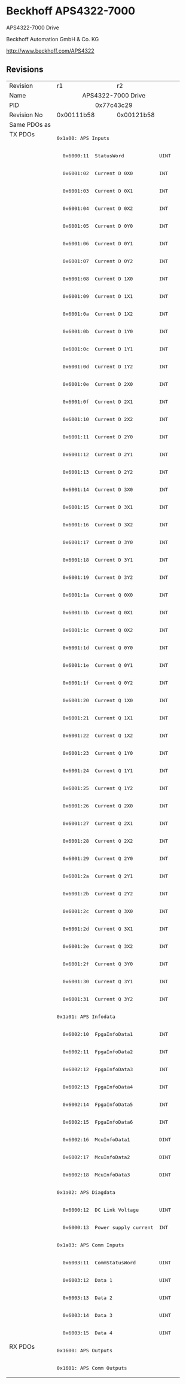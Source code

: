 # Beckhoff APS4322-7000

APS4322-7000 Drive

Beckhoff Automation GmbH & Co. KG

http://www.beckhoff.com/APS4322

## Revisions
<table>
<tr >
<td>Revision</td>
<td>r1</td>
<td>r2</td>
</tr>
<tr >
<td>Name</td>
<td colspan=2 align="center">APS4322-7000 Drive</td>
</tr>
<tr >
<td>PID</td>
<td colspan=2 align="center">0x77c43c29</td>
</tr>
<tr >
<td>Revision No</td>
<td>0x00111b58</td>
<td>0x00121b58</td>
</tr>
<tr >
<td>Same PDOs as</td>
<td colspan=2 align="center"></td>
</tr>
<tr class="txpdo pdosection">
<td rowspan=69 valign=top>TX PDOs</td>
<td colspan=2 align="left"><pre>0x1a00: APS Inputs</pre></td>
<td></td>
</tr>
<tr class="txpdo">
<td colspan=2 align="left"><pre>  0x6000:11  StatusWord            UINT</pre></td>
</tr>
<tr class="txpdo">
<td colspan=2 align="left"><pre>  0x6001:02  Current D 0X0         INT</pre></td>
</tr>
<tr class="txpdo">
<td colspan=2 align="left"><pre>  0x6001:03  Current D 0X1         INT</pre></td>
</tr>
<tr class="txpdo">
<td colspan=2 align="left"><pre>  0x6001:04  Current D 0X2         INT</pre></td>
</tr>
<tr class="txpdo">
<td colspan=2 align="left"><pre>  0x6001:05  Current D 0Y0         INT</pre></td>
</tr>
<tr class="txpdo">
<td colspan=2 align="left"><pre>  0x6001:06  Current D 0Y1         INT</pre></td>
</tr>
<tr class="txpdo">
<td colspan=2 align="left"><pre>  0x6001:07  Current D 0Y2         INT</pre></td>
</tr>
<tr class="txpdo">
<td colspan=2 align="left"><pre>  0x6001:08  Current D 1X0         INT</pre></td>
</tr>
<tr class="txpdo">
<td colspan=2 align="left"><pre>  0x6001:09  Current D 1X1         INT</pre></td>
</tr>
<tr class="txpdo">
<td colspan=2 align="left"><pre>  0x6001:0a  Current D 1X2         INT</pre></td>
</tr>
<tr class="txpdo">
<td colspan=2 align="left"><pre>  0x6001:0b  Current D 1Y0         INT</pre></td>
</tr>
<tr class="txpdo">
<td colspan=2 align="left"><pre>  0x6001:0c  Current D 1Y1         INT</pre></td>
</tr>
<tr class="txpdo">
<td colspan=2 align="left"><pre>  0x6001:0d  Current D 1Y2         INT</pre></td>
</tr>
<tr class="txpdo">
<td colspan=2 align="left"><pre>  0x6001:0e  Current D 2X0         INT</pre></td>
</tr>
<tr class="txpdo">
<td colspan=2 align="left"><pre>  0x6001:0f  Current D 2X1         INT</pre></td>
</tr>
<tr class="txpdo">
<td colspan=2 align="left"><pre>  0x6001:10  Current D 2X2         INT</pre></td>
</tr>
<tr class="txpdo">
<td colspan=2 align="left"><pre>  0x6001:11  Current D 2Y0         INT</pre></td>
</tr>
<tr class="txpdo">
<td colspan=2 align="left"><pre>  0x6001:12  Current D 2Y1         INT</pre></td>
</tr>
<tr class="txpdo">
<td colspan=2 align="left"><pre>  0x6001:13  Current D 2Y2         INT</pre></td>
</tr>
<tr class="txpdo">
<td colspan=2 align="left"><pre>  0x6001:14  Current D 3X0         INT</pre></td>
</tr>
<tr class="txpdo">
<td colspan=2 align="left"><pre>  0x6001:15  Current D 3X1         INT</pre></td>
</tr>
<tr class="txpdo">
<td colspan=2 align="left"><pre>  0x6001:16  Current D 3X2         INT</pre></td>
</tr>
<tr class="txpdo">
<td colspan=2 align="left"><pre>  0x6001:17  Current D 3Y0         INT</pre></td>
</tr>
<tr class="txpdo">
<td colspan=2 align="left"><pre>  0x6001:18  Current D 3Y1         INT</pre></td>
</tr>
<tr class="txpdo">
<td colspan=2 align="left"><pre>  0x6001:19  Current D 3Y2         INT</pre></td>
</tr>
<tr class="txpdo">
<td colspan=2 align="left"><pre>  0x6001:1a  Current Q 0X0         INT</pre></td>
</tr>
<tr class="txpdo">
<td colspan=2 align="left"><pre>  0x6001:1b  Current Q 0X1         INT</pre></td>
</tr>
<tr class="txpdo">
<td colspan=2 align="left"><pre>  0x6001:1c  Current Q 0X2         INT</pre></td>
</tr>
<tr class="txpdo">
<td colspan=2 align="left"><pre>  0x6001:1d  Current Q 0Y0         INT</pre></td>
</tr>
<tr class="txpdo">
<td colspan=2 align="left"><pre>  0x6001:1e  Current Q 0Y1         INT</pre></td>
</tr>
<tr class="txpdo">
<td colspan=2 align="left"><pre>  0x6001:1f  Current Q 0Y2         INT</pre></td>
</tr>
<tr class="txpdo">
<td colspan=2 align="left"><pre>  0x6001:20  Current Q 1X0         INT</pre></td>
</tr>
<tr class="txpdo">
<td colspan=2 align="left"><pre>  0x6001:21  Current Q 1X1         INT</pre></td>
</tr>
<tr class="txpdo">
<td colspan=2 align="left"><pre>  0x6001:22  Current Q 1X2         INT</pre></td>
</tr>
<tr class="txpdo">
<td colspan=2 align="left"><pre>  0x6001:23  Current Q 1Y0         INT</pre></td>
</tr>
<tr class="txpdo">
<td colspan=2 align="left"><pre>  0x6001:24  Current Q 1Y1         INT</pre></td>
</tr>
<tr class="txpdo">
<td colspan=2 align="left"><pre>  0x6001:25  Current Q 1Y2         INT</pre></td>
</tr>
<tr class="txpdo">
<td colspan=2 align="left"><pre>  0x6001:26  Current Q 2X0         INT</pre></td>
</tr>
<tr class="txpdo">
<td colspan=2 align="left"><pre>  0x6001:27  Current Q 2X1         INT</pre></td>
</tr>
<tr class="txpdo">
<td colspan=2 align="left"><pre>  0x6001:28  Current Q 2X2         INT</pre></td>
</tr>
<tr class="txpdo">
<td colspan=2 align="left"><pre>  0x6001:29  Current Q 2Y0         INT</pre></td>
</tr>
<tr class="txpdo">
<td colspan=2 align="left"><pre>  0x6001:2a  Current Q 2Y1         INT</pre></td>
</tr>
<tr class="txpdo">
<td colspan=2 align="left"><pre>  0x6001:2b  Current Q 2Y2         INT</pre></td>
</tr>
<tr class="txpdo">
<td colspan=2 align="left"><pre>  0x6001:2c  Current Q 3X0         INT</pre></td>
</tr>
<tr class="txpdo">
<td colspan=2 align="left"><pre>  0x6001:2d  Current Q 3X1         INT</pre></td>
</tr>
<tr class="txpdo">
<td colspan=2 align="left"><pre>  0x6001:2e  Current Q 3X2         INT</pre></td>
</tr>
<tr class="txpdo">
<td colspan=2 align="left"><pre>  0x6001:2f  Current Q 3Y0         INT</pre></td>
</tr>
<tr class="txpdo">
<td colspan=2 align="left"><pre>  0x6001:30  Current Q 3Y1         INT</pre></td>
</tr>
<tr class="txpdo">
<td colspan=2 align="left"><pre>  0x6001:31  Current Q 3Y2         INT</pre></td>
</tr>
<tr class="txpdo pdosection">
<td colspan=2 align="left"><pre>0x1a01: APS Infodata</pre></td>
</tr>
<tr class="txpdo">
<td colspan=2 align="left"><pre>  0x6002:10  FpgaInfoData1         INT</pre></td>
</tr>
<tr class="txpdo">
<td colspan=2 align="left"><pre>  0x6002:11  FpgaInfoData2         INT</pre></td>
</tr>
<tr class="txpdo">
<td colspan=2 align="left"><pre>  0x6002:12  FpgaInfoData3         INT</pre></td>
</tr>
<tr class="txpdo">
<td colspan=2 align="left"><pre>  0x6002:13  FpgaInfoData4         INT</pre></td>
</tr>
<tr class="txpdo">
<td colspan=2 align="left"><pre>  0x6002:14  FpgaInfoData5         INT</pre></td>
</tr>
<tr class="txpdo">
<td colspan=2 align="left"><pre>  0x6002:15  FpgaInfoData6         INT</pre></td>
</tr>
<tr class="txpdo">
<td colspan=2 align="left"><pre>  0x6002:16  McuInfoData1          DINT</pre></td>
</tr>
<tr class="txpdo">
<td colspan=2 align="left"><pre>  0x6002:17  McuInfoData2          DINT</pre></td>
</tr>
<tr class="txpdo">
<td colspan=2 align="left"><pre>  0x6002:18  McuInfoData3          DINT</pre></td>
</tr>
<tr class="txpdo pdosection">
<td colspan=2 align="left"><pre>0x1a02: APS Diagdata</pre></td>
</tr>
<tr class="txpdo">
<td colspan=2 align="left"><pre>  0x6000:12  DC Link Voltage       UINT</pre></td>
</tr>
<tr class="txpdo">
<td colspan=2 align="left"><pre>  0x6000:13  Power supply current  INT</pre></td>
</tr>
<tr class="txpdo pdosection">
<td colspan=2 align="left"><pre>0x1a03: APS Comm Inputs</pre></td>
</tr>
<tr class="txpdo">
<td colspan=2 align="left"><pre>  0x6003:11  CommStatusWord        UINT</pre></td>
</tr>
<tr class="txpdo">
<td colspan=2 align="left"><pre>  0x6003:12  Data 1                UINT</pre></td>
</tr>
<tr class="txpdo">
<td colspan=2 align="left"><pre>  0x6003:13  Data 2                UINT</pre></td>
</tr>
<tr class="txpdo">
<td colspan=2 align="left"><pre>  0x6003:14  Data 3                UINT</pre></td>
</tr>
<tr class="txpdo">
<td colspan=2 align="left"><pre>  0x6003:15  Data 4                UINT</pre></td>
</tr>
<tr class="rxpdo pdosection">
<td rowspan=2 valign=top>RX PDOs</td>
<td colspan=2 align="left"><pre>0x1600: APS Outputs</pre></td>
<td></td>
</tr>
<tr class="rxpdo pdosection">
<td colspan=2 align="left"><pre>0x1601: APS Comm Outputs</pre></td>
</tr>
</table>
